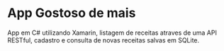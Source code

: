 # App Gostoso de mais

App em C# utilizando Xamarin, listagem de receitas atraves de uma API RESTful, cadastro e consulta de novas receitas salvas em SQLite.
